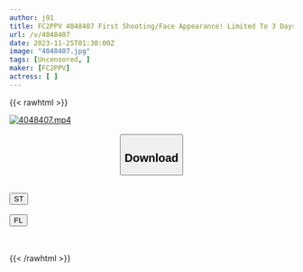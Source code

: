 ```yaml
---
author: j91
title: FC2PPV 4048407 First Shooting/Face Appearance! Limited To 3 Days! ! A Pianist Who Is A Beautiful Woman With No Sex Appeal And Is A Sadistic Masochist…She Is Lured Into A Private Gym, Exposed To A Lewd Act That Would Never Be Shown To The Students, And Creampied Twice! ! She Was A Beautiful Woman Who Was Faithful To Pleasure.
url: /v/4048407
date: 2023-11-25T01:30:00Z
image: "4048407.jpg"
tags: [Uncensored, ]
maker: [FC2PPV]
actress: [ ]
---
```



{{< rawhtml >}}

<div class="video" data-videoid="e3m0RyrymmsYMxp">
    <a href="javascript:;">
        <img src="/v/4048407/4048407.jpg" width="WIDTH" height="HEIGHT" alt="4048407.mp4" loading="lazy">
    </a>
</div>

<script type="text/javascript" src="https://j91.asia/asset/on-demand-st.js"></script>

<br>
  <link rel="stylesheet" href="https://j91.asia/asset/bs5.css">
  
  <center>
  <button class="btn btn-primary" type="button" data-bs-toggle="collapse" data-bs-target=".multi-collapse" aria-expanded="false" aria-controls="multiCollapseExample1 multiCollapseExample2"><h2>Download</h2></button></center>
</p>
<div class="row">
  <div class="col">
    <div class="collapse multi-collapse" id="multiCollapseExample1">
      <div class="card card-body">
	      	      <br>
<div class="buttons">  
<a href="https://streamtape.to/v/e3m0RyrymmsYMxp" target="_blank"><button class="btn-hover color-3"><i class="fa fa-download"></i> ST</button></a></div>
    </div>
  </div>
</div>
  <div class="col">
    <div class="collapse multi-collapse" id="multiCollapseExample2">
      <div class="card card-body">
	      <br>
<div class="buttons">
    <a href="https://filelions.site/f/o6p0av67okfy" target="_blank"><button class="btn-hover color-9"><i class="fa fa-download"></i> FL</button></a></div>
<br><br>
      </div>
    </div>
  </div>
</div>

{{< /rawhtml >}}